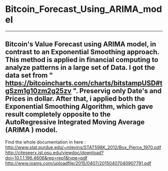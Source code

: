 # Bitcoin_Forecast_Using_ARIMA_model
---
Bitcoin's Value Forecast using ARIMA model, in contrast to an Exponential Smoothing approach.
This method is applied in financial computing to analyze patterns in a large set of Data. I got the data set from " https://bitcoincharts.com/charts/bitstampUSD#tgSzm1g10zm2g25zv ". Preservig only Date's and Prices in dollar. After that, i applied both the Exponential Smoothing Algorithm, which gave result completely opposite to the AutoRegressive Integrated Moving Average (ARIMA ) model. 
---
Find the whole documentation in here : 
http://www.stat.purdue.edu/~mlevins/STAT598K_2012/Box_Pierce_1970.pdf
http://citeseerx.ist.psu.edu/viewdoc/download?doi=10.1.1.196.4606&rep=rep1&type=pdf
http://www.joams.com/uploadfile/2015/0407/20150407040907791.pdf

